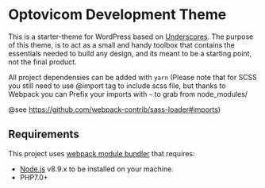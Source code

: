 # Optovicom Development Theme
This is a starter-theme for WordPress based on [Underscores](http://underscores.me/). The purpose of this theme, is to act as a small and handy toolbox that contains the essentials needed to build any design, and its meant to be a starting point, not the final product.

All project dependensies can be added with `yarn` (Please note that for SCSS you still need to use @import tag to include scss file, but thanks to Webpack you can  Prefix your imports with `~` to grab from node_modules/ 

@see https://github.com/webpack-contrib/sass-loader#imports)

## Requirements

This project uses [webpack module bundler](https://webpack.js.org/) that requires:
- [Node.js](http://nodejs.org) v8.9.x  to be installed on your machine. 
- PHP7.0+
